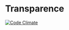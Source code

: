 # Transparence

[![Code Climate](https://codeclimate.com/github/notdryft/transparence.png)](https://codeclimate.com/github/notdryft/transparence)

